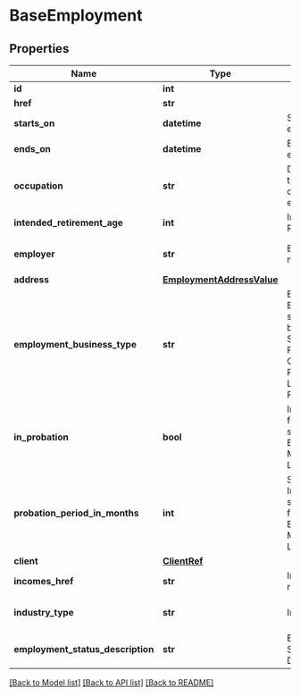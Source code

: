 # BaseEmployment

## Properties
Name | Type | Description | Notes
------------ | ------------- | ------------- | -------------
**id** | **int** |  | [optional] 
**href** | **str** |  | [optional] 
**starts_on** | **datetime** | Start Date of the employment | [optional] 
**ends_on** | **datetime** | End Date of the employment | [optional] 
**occupation** | **str** | Description of the occupation of the employment | [optional] [default to 'null']
**intended_retirement_age** | **int** | Intended Retirement Age | [optional] 
**employer** | **str** | Employer&#x27;s name. | [optional] [default to 'null']
**address** | [**EmploymentAddressValue**](EmploymentAddressValue.md) |  | [optional] 
**employment_business_type** | **str** | Employment Business type, settable for business types: Sole Trader, Private Limited Company, Partnership, Limited Liability Partnership | [optional] [default to 'null']
**in_probation** | **bool** | In Probation flag, settable for statuses: Employed, MaternityLeave, LongTermIllness | [optional] [default to False]
**probation_period_in_months** | **int** | Settable when InProbation is set to &#x27;true&#x27; and for statuses: Employed, MaternityLeave, LongTermIllness | [optional] 
**client** | [**ClientRef**](ClientRef.md) |  | [optional] 
**incomes_href** | **str** | Incomes reference | [optional] 
**industry_type** | **str** | IndustryType. | [optional] [default to 'null']
**employment_status_description** | **str** | Employment Status Description. | [optional] [default to 'null']

[[Back to Model list]](../README.md#documentation-for-models) [[Back to API list]](../README.md#documentation-for-api-endpoints) [[Back to README]](../README.md)

